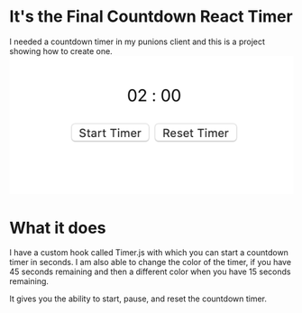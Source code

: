# It's the Final Countdown React Timer
I needed a countdown timer in my punions client and this is a project showing how to create one.
![Example output](https://raw.githubusercontent.com/iJKTen/react-countdown-timer/master/public/screenshots/App.png)

# What it does
I have a custom hook called Timer.js with which you can start a countdown timer in seconds. I am also able to change the color of the timer, if you have 45 seconds remaining and then a different color when you have 15 seconds remaining. 

It gives you the ability to start, pause, and reset the countdown timer.